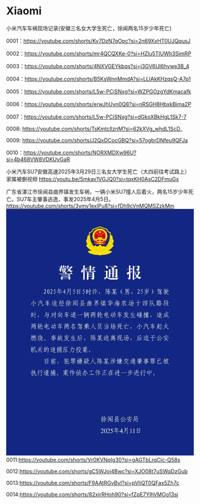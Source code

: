 # Xiaomi
小米汽车车祸现场记录(安徽三名女大学生死亡，徐闻两名15岁少年死亡)

0001：https://youtube.com/shorts/Kv7DzN7qOpc?si=2n69XxHT0UJQqusJ

0002：https://youtube.com/shorts/mr4QCQXKe-0?si=HZlu5TIUWh3SimRP

0003：https://youtube.com/shorts/4NXVGEYkbqs?si=j3GV6UI6hywe3B_4

0004：https://youtube.com/shorts/B5KsWnnMmdA?si=LLIAkKHzqsQ-A7p1

0005：https://youtube.com/shorts/L5w-PCiSNxg?si=WZPGOzgYdKmacafk

0006：https://youtube.com/shorts/erwJhUvn0Q8?si=nRSGH8HbxkBima2P

0007：https://youtube.com/shorts/L5w-PCiSNxg?si=dGkoXBkHgL1Sk7-7

0008: https://youtube.com/shorts/TsKmtcllznM?si=62kXVg_whdL1ScD_

0009: https://youtube.com/shorts/J2QxDCocGBQ?si=57ogbrDNfeu9QFJa

0010：https://youtube.com/shorts/NORXMDXw96U?si=4b468VW8VDKUyGaR

小米汽车SU7安徽高速2025年3月29日三名女大学生死亡（大四前往考试路上）家属被删视频
https://youtu.be/5mkav1VGJQ0?si=tqxKH0AsC2DFmuGx

广东省湛江市徐闻县曲界镇发生车祸，一辆小米SU7撞人后着火，两名15岁少年死亡。SU7车主肇事逃逸，事发2025年4月5日。
https://youtube.com/shorts/3ymv1exIPu8?si=fDh9cVnMQMSZzkMm
![徐闻县曲界镇小米SU7车祸](https://github.com/MoslinZ/Xiaomi/blob/main/mmexport1744364757235.jpg)
0011:https://youtube.com/shorts/Vr0KVNpIg30?si=gAGTbLrqCic-Q58s

0012:https://youtube.com/shorts/gC5WJoi4Bwc?si=XJO08t7uSWqDzGub

0013:https://youtube.com/shorts/F9AAtRGvByI?si=pVIiQT0QFax5Zh7c

0014:https://youtube.com/shorts/82xirRHoh90?si=fZpE7YlhVMOo13sj
